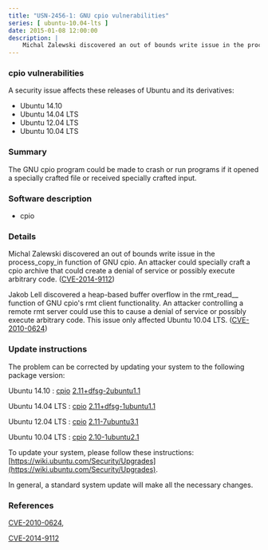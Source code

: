 ```yaml
---
title: "USN-2456-1: GNU cpio vulnerabilities"
series: [ ubuntu-10.04-lts ]
date: 2015-01-08 12:00:00
description: |
    Michal Zalewski discovered an out of bounds write issue in the process_copy_in function of GNU cpio. An attacker could specially craft a cpio archive that could create a denial of service or possibly execute arbitrary code. ([CVE-2014-9112](http://people.ubuntu.com/~ubuntu-security/cve/CVE-2014-9112))
--- 
```

 
### cpio vulnerabilities

A security issue affects these releases of Ubuntu and its derivatives:

* Ubuntu 14.10
* Ubuntu 14.04 LTS
* Ubuntu 12.04 LTS
* Ubuntu 10.04 LTS

### Summary

The GNU cpio program could be made to crash or run programs if it opened a specially crafted file or received specially crafted input.

### Software description

* cpio 

### Details

Michal Zalewski discovered an out of bounds write issue in the process_copy_in function of GNU cpio. An attacker could specially craft a cpio archive that could create a denial of service or possibly execute arbitrary code. ([CVE-2014-9112](http://people.ubuntu.com/~ubuntu-security/cve/CVE-2014-9112))

Jakob Lell discovered a heap-based buffer overflow in the rmt_read__ function of GNU cpio&#39;s rmt client functionality. An attacker controlling a remote rmt server could use this to cause a denial of service or possibly execute arbitrary code. This issue only affected Ubuntu 10.04 LTS. ([CVE-2010-0624](http://people.ubuntu.com/~ubuntu-security/cve/CVE-2010-0624)) 

### Update instructions

The problem can be corrected by updating your system to the following package version:

Ubuntu 14.10
 : [cpio](https://launchpad.net/ubuntu/+source/cpio) <span> [2.11+dfsg-2ubuntu1.1](https://launchpad.net/ubuntu/+source/cpio/2.11+dfsg-2ubuntu1.1) </span> 

Ubuntu 14.04 LTS
 : [cpio](https://launchpad.net/ubuntu/+source/cpio) <span> [2.11+dfsg-1ubuntu1.1](https://launchpad.net/ubuntu/+source/cpio/2.11+dfsg-1ubuntu1.1) </span> 

Ubuntu 12.04 LTS
 : [cpio](https://launchpad.net/ubuntu/+source/cpio) <span> [2.11-7ubuntu3.1](https://launchpad.net/ubuntu/+source/cpio/2.11-7ubuntu3.1) </span> 

Ubuntu 10.04 LTS
 : [cpio](https://launchpad.net/ubuntu/+source/cpio) <span> [2.10-1ubuntu2.1](https://launchpad.net/ubuntu/+source/cpio/2.10-1ubuntu2.1) </span> 

To update your system, please follow these instructions: [https://wiki.ubuntu.com/Security/Upgrades](https://wiki.ubuntu.com/Security/Upgrades).

In general, a standard system update will make all the necessary changes. 

### References

 [CVE-2010-0624](http://people.ubuntu.com/~ubuntu-security/cve/CVE-2010-0624), 

 [CVE-2014-9112](http://people.ubuntu.com/~ubuntu-security/cve/CVE-2014-9112)
 
